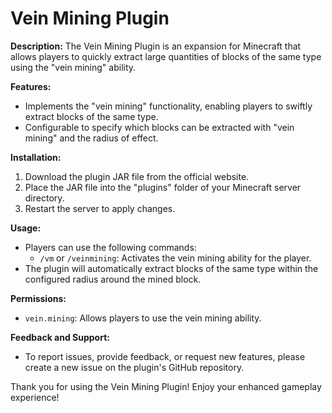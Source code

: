 # Vein Mining Plugin

**Description:**
The Vein Mining Plugin is an expansion for Minecraft that allows players to quickly extract large quantities of blocks of the same type using the "vein mining" ability.

**Features:**
- Implements the "vein mining" functionality, enabling players to swiftly extract blocks of the same type.
- Configurable to specify which blocks can be extracted with "vein mining" and the radius of effect.

**Installation:**
1. Download the plugin JAR file from the official website.
2. Place the JAR file into the "plugins" folder of your Minecraft server directory.
3. Restart the server to apply changes.

**Usage:**
- Players can use the following commands:
  - `/vm` or `/veinmining`: Activates the vein mining ability for the player.
- The plugin will automatically extract blocks of the same type within the configured radius around the mined block.

**Permissions:**
- `vein.mining`: Allows players to use the vein mining ability.

**Feedback and Support:**
- To report issues, provide feedback, or request new features, please create a new issue on the plugin's GitHub repository.

Thank you for using the Vein Mining Plugin! Enjoy your enhanced gameplay experience!
